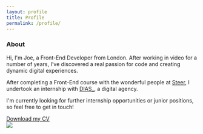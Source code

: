 ```yaml
---
layout: profile
title: Profile
permalink: /profile/
---
```


<div class="row no-gutter">
  <section class="about">
    <div class="col-sm-7">
      <div class="bio">
        <h3>About</h3>
        <p>Hi, I'm Joe, a Front-End Developer from London. After working in video for a number of years,
          I've discovered a real passion for code and creating dynamic digital experiences.</p>
        <p>After completing a Front-End course with the wonderful people at <a href="https://www.steer.me/courses">Steer</a>,
          I undertook an internship with <a href="http://www.diascreative.com">DIAS_</a>, a digital agency.</p>
        <p>I'm currently looking for further internship opportunities or junior positions, so feel free to get in touch!</p>
      </div>
      <div class="cv">
        <a href="#" target="_blank" class="btn">Download my CV</a>
      </div>
    </div>
    <div class="col-sm-5">
      <div class="profile-pic">
        <img src="../img/joe_profile.jpg">
      </div>
    </div>
  </section>
</div>